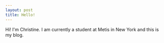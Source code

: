 ```yaml
---
layout: post
title: Hello!
---
```

Hi! I'm Christine. I am currently a student at Metis in New York and this is my blog.
